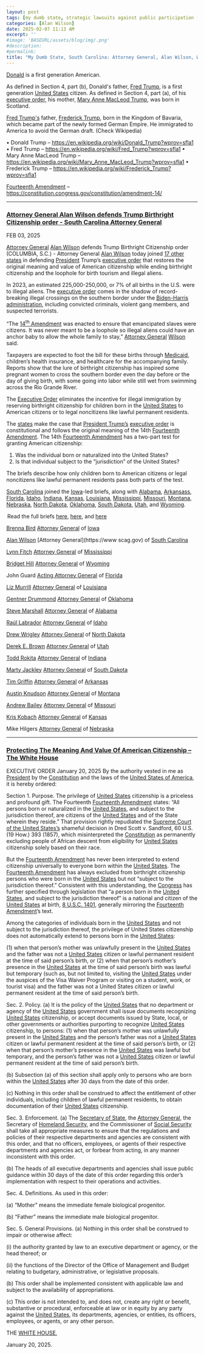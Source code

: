 ```yaml
---
layout: post
tags: [my dumb state, strategic lawsuits against public participation (SLAPP), Donald Trump, Constitution, Fourteenth Amendment, Mary Anne MacLeod Trump, Scotland, Fred Trump, Frederick Trump, Medicaid, Attorney General, Alan Wilson, South Carolina, Brenna Bird, Iowa (IA), Lynn Fitch, Mississippi (MS), Bridget Hill, Wyoming (WY), John Guard, Florida (FL), Liz Murrill, Louisiana (LA), Gentner Drummond, Oklahoma (OK), Steve Marshall, Alabama (AL), Raúl Labrador, Idaho (ID), Drew Wrigley, North Dakota (ND), Derek E. Brown, Utah (UT), Todd Rokita, Indiana (IN), Marty Jackley, South Dakota (OK), Tim Griffin, Arkansas (AR), Austin Knudson, Montana (MT), Andrew Bailey, Missouri (MO), Kris Kobach, Kansas (KS), Mike Hilgers, Nebraska (NE), politics]
categories: [Alan Wilson]
date: 2025-02-07 11:13 AM
excerpt: ''
#image: 'BASEURL/assets/blog/img/.png'
#description:
#permalink:
title: "My Dumb State, South Carolina: Attorney General, Alan Wilson, Wants To Amend The Fourteenth Amendment"
---
```



[Donald](https://www.whitehouse.gov/) is a first generation American.

As defined in Section 4, part (b), Donald's father, [Fred Trump](https://en.wikipedia.org/wiki/Fred_Trump?wprov=sfla1), is a first generation [United States](https://www.usa.gov/) citizen. As defined in Section 4, part (a), of his [executive order](https://www.whitehouse.gov/presidential-actions/2025/01/protecting-the-meaning-and-value-of-american-citizenship/), his mother, [Mary Anne MacLeod Trump](https://en.wikipedia.org/wiki/Mary_Anne_MacLeod_Trump?wprov=sfla1), was born in Scotland.

[Fred Trump's](https://en.wikipedia.org/wiki/Fred_Trump?wprov=sfla1) father, [Frederick Trump](https://en.wikipedia.org/wiki/Frederick_Trump?wprov=sfla1), born in the Kingdom of Bavaria, which became part of the newly formed German Empire. He immigrated to America to avoid the German draft. (Check Wikipedia)

• Donald Trump –
https://en.wikipedia.org/wiki/Donald_Trump?wprov=sfla1
• Fred Trump – https://en.wikipedia.org/wiki/Fred_Trump?wprov=sfla1
• Mary Anne MacLeod Trump – https://en.wikipedia.org/wiki/Mary_Anne_MacLeod_Trump?wprov=sfla1
• Frederick Trump – https://en.wikipedia.org/wiki/Frederick_Trump?wprov=sfla1

[Fourteenth Amendment](https://constitution.congress.gov/constitution/amendment-14/) – https://constitution.congress.gov/constitution/amendment-14/

----

### [Attorney General Alan Wilson defends Trump Birthright Citizenship order - South Carolina Attorney General](https://www.scag.gov/about-the-office/news/attorney-general-alan-wilson-defends-trump-birthright-citizenship-order/)

FEB 03, 2025

[Attorney General](https://www.scag.gov/) [Alan Wilson](https://www.scag.gov/about-the-office/meet-the-attorney-general/) defends Trump Birthright Citizenship order
(COLUMBIA, S.C.) - Attorney General [Alan Wilson](https://www.scag.gov/about-the-office/meet-the-attorney-general/) today joined [17 other states](https://republicanags.com/) in defending [President](https://www.whitehouse.gov/) Trump’s [executive order](https://www.whitehouse.gov/presidential-actions/2025/01/protecting-the-meaning-and-value-of-american-citizenship/) that restores the original meaning and value of American citizenship while ending birthright citizenship and the loophole for birth tourism and illegal aliens.

In 2023, an estimated 225,000-250,000, or 7% of all births in the U.S. were to illegal aliens. The [executive order](https://www.whitehouse.gov/presidential-actions/2025/01/protecting-the-meaning-and-value-of-american-citizenship/) comes in the shadow of record-breaking illegal crossings on the southern border under the [Biden-Harris administration](https://bidenwhitehouse.archives.gov), including convicted criminals, violent gang members, and suspected terrorists.

“The [14<sup>th</sup> Amendment](https://constitution.congress.gov/constitution/amendment-14/) was enacted to ensure that emancipated slaves were citizens. It was never meant to be a loophole so illegal aliens could have an anchor baby to allow the whole family to stay,” [Attorney General](https://www.scag.gov/) [Wilson](https://www.scag.gov/about-the-office/meet-the-attorney-general/) said. 

Taxpayers are expected to foot the bill for these births through [Medicaid](https://www.medicaid.gov/), children’s health insurance, and healthcare for the accompanying family. Reports show that the lure of birthright citizenship has inspired some pregnant women to cross the southern border even the day before or the day of giving birth, with some going into labor while still wet from swimming across the Rio Grande River. 

The [Executive Order](https://www.whitehouse.gov/presidential-actions/2025/01/protecting-the-meaning-and-value-of-american-citizenship/) eliminates the incentive for illegal immigration by reserving birthright citizenship for children born in the [United States](https://www.usa.gov/) to American citizens or to legal noncitizens like lawful permanent residents. 

The [states](https://republicanags.com/) make the case that [President Trump’s](https://www.whitehouse.gov/) [executive order](https://www.whitehouse.gov/presidential-actions/2025/01/protecting-the-meaning-and-value-of-american-citizenship/) is constitutional and follows the original meaning of the 14th [Fourteenth Amendment](https://constitution.congress.gov/constitution/amendment-14/). The 14th [Fourteenth Amendment](https://constitution.congress.gov/constitution/amendment-14/) has a two-part test for granting American citizenship: 

1. Was the individual born or naturalized into the United States? 
2. Is that individual subject to the “jurisdiction” of the United States? 

The briefs describe how only children born to American citizens or legal noncitizens like lawful permanent residents pass both parts of the test. 

[South Carolina](https://www.sc.gov/) joined the [Iowa](https://www.iowa.gov/)-led briefs, along with [Alabama](https://www.alabama.gov/), [Arkansass](https://www.az.gov/), [Florida](https://www.myflorida.gov/), [Idaho](https://www.idaho.gov/), [Indiana](https://www.in.gov/), [Kansas](https://www.kansas.gov/), [Louisiana](https://www.louisiana.gov/), [Mississippi](https://www.ms.gov/), [Missouri](https://www.mo.gov/), [Montana](https://www.mt.gov/), [Nebraska](https://www.nebraska.gov/), [North Dakota](https://www.nd.gov/), [Oklahoma](https://www.ok.gov/), [South Dakota](https://www.sd.gov/), [Utah](https://www.utah.gov/), and [Wyoming](https://www.wyo.gov/). 

 Read the full briefs [here](https://www.scag.gov/media/01gnsx3b/file-stamped-nhic-v-trump-nh-amicus.pdf), [here](https://www.scag.gov/media/qbybvcpr/file-stamped-nj-v-trump-ma-amicus.pdf), and [here](https://www.scag.gov/media/g0tgrff1/89-1.pdf)

[Brenna Bird](https://www.iowaattorneygeneral.gov/about-us/about-attorney-general-brenna-bird)
[Attorney General](https://www.iowaattorneygeneral.gov/) of [Iowa](https://iowa.gov/)

[Alan Wilson](https://www.scag.gov/about-the-office/meet-the-attorney-general/)
[Attorney General](https://www scag.gov) of [South Carolina](https://www.sc.gov/)

[Lynn Fitch](https://attorneygenerallynnfitch.com/)
[Attorney General](https://attorneygenerallynnfitch.com/) of [Mississippi](https://www.ms.gov/)

[Bridget Hill](https://ag.wyo.gov/ag-biography)
[Attorney General](https://ag.wyo.gov/) of [Wyoming](https://www.wyo.gov/)

John Guard
[Acting Attorney General](https://www.myfloridalegal.com/) of [Florida](https://www.myflorida.gov/)

[Liz Murrill](https://ag.louisiana.gov/About)
[Attorney General](https://ag.louisiana.gov/) of [Louisiana](https://www.louisiana.gov/)

[Gentner Drummond](https://oklahoma.gov/oag/about/bio.html)
[Attorney General](https://oklahoma.gov/oag.html) of [Oklahoma](https://www.ok.gov/)

[Steve Marshall](https://www.alabamaag.gov/about/)
[Attorney General](https://www.alabamaag.gov/) of [Alabama](https://www.alabama.gov/)

[Raúl Labrador](https://www.ag.idaho.gov/about/)
[Attorney General](https://www.ag.idaho.gov/) of [Idaho](https://www.idaho.gov/)

[Drew Wrigley](https://attorneygeneral.nd.gov/attorney-generals-office/)
[Attorney General](https://attorneygeneral.nd.gov/) of [North Dakota](https://www.nd.gov/)

[Derek E. Brown](https://attorneygeneral.utah.gov/staff/derek-brown/)
[Attorney General](https://attorneygeneral.utah.gov/) of [Utah](https://www.utah.gov/)

[Todd Rokita](https://www.in.gov/attorneygeneral/about-the-office/about-the-attorney-general/)
[Attorney General](https://www.in.gov/attorneygeneral/) of [Indiana](https://www.in.gov/)

[Marty Jackley](https://atg.sd.gov/OurOffice/bio.aspx#gsc.tab=0)
[Attorney General](https://atg.sd.gov/#gsc.tab=0) of [South Dakota](https://www.sd.gov/)

[Tim Griffin](https://arkansasag.gov/meet-tim/)
[Attorney General](https://arkansasag.gov/) of [Arkansas](https://www.az.gov/)

[Austin Knudson](https://dojmt.gov/attorney-generals-office/about-austin-knudsen/)
[Attorney General](https://dojmt.gov/) of [Montana](https://www.mt.gov/)

[Andrew Bailey](https://ago.mo.gov/about-us/about-ag-bailey/)
[Attorney General](https://ago.mo.gov/) of [Missouri](https://www.mo.gov/)

[Kris Kobach](https://www.ag.ks.gov/about-us/attorney-general-kris-w-kobach)
[Attorney General](https://www.ag.ks.gov/) of [Kansas](https://www.kansas.gov/)

Mike Hilgers [Attorney General](https://ago.nebraska.gov/) of [Nebraska](https://www.nebraska.gov/)

----

### [Protecting The Meaning And Value Of American Citizenship – The White House](https://www.whitehouse.gov/presidential-actions/2025/01/protecting-the-meaning-and-value-of-american-citizenship/)

EXECUTIVE ORDER
January 20, 2025
By the authority vested in me as [President](https://www.whitehouse.gov/) by the [Constitution](https://constitution.congress.gov/constitution/) and the laws of the [United States of America](https://www.usa.gov/), it is hereby ordered:

Section 1.  Purpose.  The privilege of [United States](https://www.usa.gov/) citizenship is a priceless and profound gift.  The Fourteenth [Fourteenth Amendment](https://constitution.congress.gov/constitution/amendment-14/) states:  “All persons born or naturalized in the [United States](https://www.usa.gov/), and subject to the jurisdiction thereof, are citizens of the [United States](https://www.usa.gov/) and of the State wherein they reside.”  That provision rightly repudiated the [Supreme Court of the United States’s](http://www.supremecourtus.gov/) shameful decision in Dred Scott v. Sandford, 60 U.S. (19 How.) 393 (1857), which misinterpreted the [Constitution](https://constitution.congress.gov/constitution/) as permanently excluding people of African descent from eligibility for [United States](https://www.usa.gov/) citizenship solely based on their race.

But the [Fourteenth Amendment](https://constitution.congress.gov/constitution/amendment-14/) has never been interpreted to extend citizenship universally to everyone born within the [United States](https://www.usa.gov/).  The [Fourteenth Amendment](https://constitution.congress.gov/constitution/amendment-14/) has always excluded from birthright citizenship persons who were born in the [United States](https://www.usa.gov/) but not “subject to the jurisdiction thereof.”  Consistent with this understanding, the [Congress](https://www.congress.gov/) has further specified through legislation that “a person born in the [United States](https://www.usa.gov/), and subject to the jurisdiction thereof” is a national and citizen of the [United States](https://www.usa.gov/) at birth, [8 U.S.C. 1401](https://uscode.house.gov/view.xhtml?req=granuleid:USC-prelim-title8-section1401&num=0&edition=prelim), generally mirroring the [Fourteenth Amendment](https://constitution.congress.gov/constitution/amendment-14/)’s text.

Among the categories of individuals born in the [United States](https://www.usa.gov/) and not subject to the jurisdiction thereof, the privilege of United States citizenship does not automatically extend to persons born in the [United States](https://www.usa.gov/):

(1) when that person’s mother was unlawfully present in the [United States](https://www.usa.gov/) and the father was not a [United States](https://www.usa.gov/) citizen or lawful permanent resident at the time of said person’s birth, or (2) when that person’s mother’s presence in the [United States](https://www.usa.gov/) at the time of said person’s birth was lawful but temporary (such as, but not limited to, visiting the [United States](https://www.usa.gov/) under the auspices of the Visa Waiver Program or visiting on a student, work, or tourist visa) and the father was not a United States citizen or lawful permanent resident at the time of said person’s birth.

Sec. 2.  Policy.  (a)  It is the policy of the [United States](https://www.usa.gov/) that no department or agency of the [United States](https://www.usa.gov/) government shall issue documents recognizing [United States](https://www.usa.gov/) citizenship, or accept documents issued by State, local, or other governments or authorities purporting to recognize [United States](https://www.usa.gov/) citizenship, to persons:  (1) when that person’s mother was unlawfully present in the [United States](https://www.usa.gov/) and the person’s father was not a [United States](https://www.usa.gov/) citizen or lawful permanent resident at the time of said person’s birth, or (2) when that person’s mother’s presence in the [United States](https://www.usa.gov/) was lawful but temporary, and the person’s father was not a [United States](https://www.usa.gov/) citizen or lawful permanent resident at the time of said person’s birth.

(b)  Subsection (a) of this section shall apply only to persons who are born within the [United States](https://www.usa.gov/) after 30 days from the date of this order.

(c)  Nothing in this order shall be construed to affect the entitlement of other individuals, including children of lawful permanent residents, to obtain documentation of their [United States](https://www.usa.gov/) citizenship.

Sec. 3.  Enforcement.  (a)  The [Secretary of State](https://www.state.gov/), the [Attorney General](https://www.justice.gov/), the Secretary of [Homeland Security](https://www.dhs.gov/), and the Commissioner of [Social Security](https://www.ssa.gov/) shall take all appropriate measures to ensure that the regulations and policies of their respective departments and agencies are consistent with this order, and that no officers, employees, or agents of their respective departments and agencies act, or forbear from acting, in any manner inconsistent with this order.

(b)  The heads of all executive departments and agencies shall issue public guidance within 30 days of the date of this order regarding this order’s implementation with respect to their operations and activities.

Sec. 4.  Definitions.  As used in this order:

(a)  “Mother” means the immediate female biological progenitor.

(b)  “Father” means the immediate male biological progenitor.

Sec. 5.  General Provisions.  (a)  Nothing in this order shall be construed to impair or otherwise affect:

(i)   the authority granted by law to an executive department or agency, or the head thereof; or

(ii)  the functions of the Director of the Office of Management and Budget relating to budgetary, administrative, or legislative proposals.

(b)  This order shall be implemented consistent with applicable law and subject to the availability of appropriations.

(c)  This order is not intended to, and does not, create any right or benefit, substantive or procedural, enforceable at law or in equity by any party against the [United States](https://www.usa.gov/), its departments, agencies, or entities, its officers, employees, or agents, or any other person.

THE [WHITE HOUSE](https://www.whitehouse.gov),

January 20, 2025.
